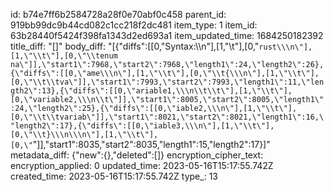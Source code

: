 id: b74e7ff6b2584728a28f0e70abf0c458
parent_id: 919bb99dc9b44cd082c1cc218f2dc481
item_type: 1
item_id: 63b28440f5424f398fa1343d2ed693a1
item_updated_time: 1684250182392
title_diff: "[]"
body_diff: "[{\"diffs\":[[0,\"Syntax:\\\n\"],[1,\"\\t\"],[0,\"```rust\\\n\"],[1,\"\\t\"],[0,\"\\tenum na\"]],\"start1\":7968,\"start2\":7968,\"length1\":24,\"length2\":26},{\"diffs\":[[0,\"ame\\\n\"],[1,\"\\t\"],[0,\"\\t{\\\n\"],[1,\"\\t\"],[0,\"\\t\\tva\"]],\"start1\":7993,\"start2\":7993,\"length1\":11,\"length2\":13},{\"diffs\":[[0,\"ariable1,\\\n\\t\\t\"],[1,\"\\t\"],[0,\"variable2,\\\n\\t\"]],\"start1\":8005,\"start2\":8005,\"length1\":24,\"length2\":25},{\"diffs\":[[0,\"iable2,\\\n\"],[1,\"\\t\"],[0,\"\\t\\tvariab\"]],\"start1\":8021,\"start2\":8021,\"length1\":16,\"length2\":17},{\"diffs\":[[0,\"iable3,\\\n\"],[1,\"\\t\"],[0,\"\\t}\\\n\\\n\"],[1,\"\\t\"],[0,\"```\"]],\"start1\":8035,\"start2\":8035,\"length1\":15,\"length2\":17}]"
metadata_diff: {"new":{},"deleted":[]}
encryption_cipher_text: 
encryption_applied: 0
updated_time: 2023-05-16T15:17:55.742Z
created_time: 2023-05-16T15:17:55.742Z
type_: 13